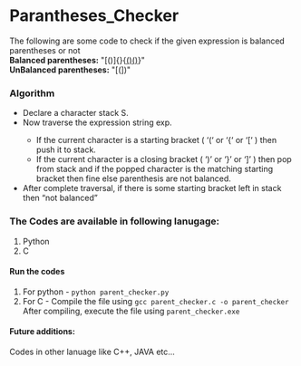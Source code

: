 ﻿# Parantheses_Checker

The following are some code to check if the given expression is balanced parentheses or not
<br>
<strong>Balanced parentheses:</strong> "[()]{}{[()()]()}" <br>
<strong>UnBalanced parentheses:</strong> "[(])"

### Algorithm
<ul>
<li> Declare a character stack S. </li>
<li> Now traverse the expression string exp. </li>
  
<ul>
<li> If the current character is a starting bracket ( ‘(‘ or ‘{‘ or ‘[‘ ) then push it to stack. </li>
<li> If the current character is a closing bracket ( ‘)’ or ‘}’ or ‘]’ ) then pop from stack and if the popped character is the matching starting bracket then fine else parenthesis are not balanced.</li>
 </ul>
  
<li> After complete traversal, if there is some starting bracket left in stack then “not balanced” </li>
</ul>

### The Codes are available in following lanugage:

<ol>
  <li> Python </li> 
  <li> C </li>
</ol>

#### Run the codes 

1. For python - `python parent_checker.py`
2. For C - Compile the file using `gcc parent_checker.c -o parent_checker` 
<br>       After compiling, execute the file using `parent_checker.exe`

#### Future additions:
Codes in other lanuage like C++, JAVA etc...
